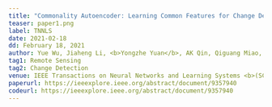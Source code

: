 ```yaml
---
title: "Commonality Autoencoder: Learning Common Features for Change Detection from Heterogeneous Images" 
teaser: paper1.png
label: TNNLS
date: 2021-02-18
dd: February 18, 2021
author: Yue Wu, Jiaheng Li, <b>Yongzhe Yuan</b>, AK Qin, Qiguang Miao, Maoguo Gong
tag1: Remote Sensing
tag2: Change Detection
venue: IEEE Transactions on Neural Networks and Learning Systems <b>(SCI Q1 TOP, IF:10.4)</b>
paperurl: https://ieeexplore.ieee.org/abstract/document/9357940
codeurl: https://ieeexplore.ieee.org/abstract/document/9357940
---
```

